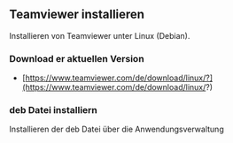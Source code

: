 ## Teamviewer installieren

Installieren von Teamviewer unter Linux (Debian).

### Download er aktuellen Version

+ [https://www.teamviewer.com/de/download/linux/?](https://www.teamviewer.com/de/download/linux/?)

### deb Datei installiern

Installieren der deb Datei über die Anwendungsverwaltung

